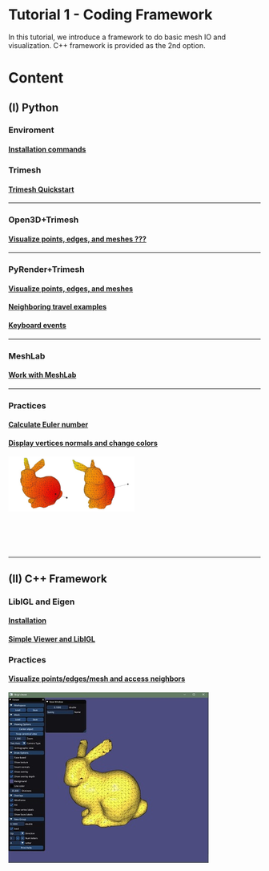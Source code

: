 # Tutorial 1 - Coding Framework 
In this tutorial, we introduce a framework to do basic mesh IO and visualization.
C++ framework is provided as the 2nd option.


# Content

## (I) Python

### Enviroment
#### [Installation commands](python/1_install)  

### Trimesh 
#### [Trimesh Quickstart](python/2_trimesh)  

---
### Open3D+Trimesh
#### [Visualize points, edges, and meshes ???]()  

---
### PyRender+Trimesh 
#### [Visualize points, edges, and meshes](python/2_visualize/2_visualization.ipynb)
#### [Neighboring travel examples](python/4_travel/4_travel.ipynb)  
#### [Keyboard events](python/5_keyboard/5_keyboard.ipynb)    
    
---
### MeshLab 
#### [Work with MeshLab](python/3_meshlab/3_meshlab.ipynb)  
---
### Practices
#### [Calculate Euler number](python/6_practices/euler_number.ipynb)
#### [Display vertices normals and change colors](python/6_practices/vis_nv.ipynb)  
<img src="python/imgs/pdist1.JPG" width="50%" align="left" />
</br></br></br></br></br></br></br></br></br></br></br>


---  
## (II) C++ Framework

### LibIGL and Eigen
#### [Installation](cpp/1_install )
#### [Simple Viewer and LibIGL](cpp/2_libigl )

### Practices 
#### [Visualize points/edges/mesh and access neighbors](cpp/3_travel)
![]( cpp/imgs/bunny_libigl.jpg )
</br></br>



